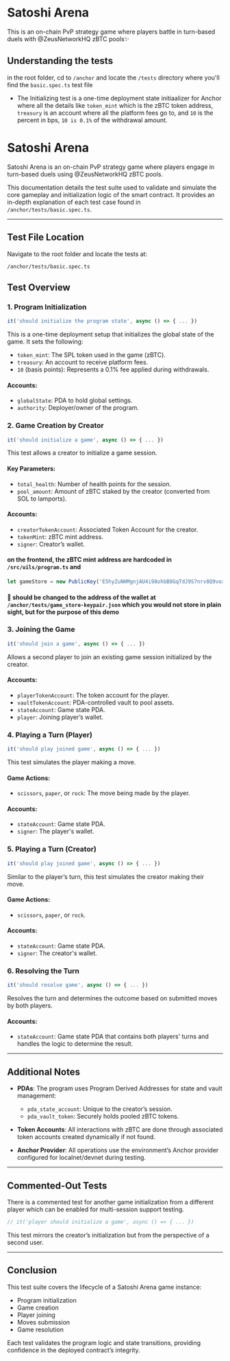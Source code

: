 # Satoshi Arena

This is an on-chain PvP strategy game where players battle in turn-based duels with
@ZeusNetworkHQ zBTC pools✨

## Understanding the tests

in the root folder, cd to `/anchor` and locate the `/tests` directory where you'll find the `basic.spec.ts` test file

- The Initializing test is a one-time deployment state initiaalizer for Anchor where all the details like `token_mint` which is the zBTC token address, `treasury` is an account where all the platform fees go to, and `10` is the percent in bps, `10 is 0.1%` of the withdrawal amount.

# Satoshi Arena

Satoshi Arena is an on-chain PvP strategy game where players engage in turn-based duels using @ZeusNetworkHQ zBTC pools.

This documentation details the test suite used to validate and simulate the core gameplay and initialization logic of the smart contract. It provides an in-depth explanation of each test case found in `/anchor/tests/basic.spec.ts`.

---

## Test File Location

Navigate to the root folder and locate the tests at:

```
/anchor/tests/basic.spec.ts
```

## Test Overview

### 1. **Program Initialization**

```ts
it('should initialize the program state', async () => { ... })
```

This is a one-time deployment setup that initializes the global state of the game. It sets the following:

- `token_mint`: The SPL token used in the game (zBTC).
- `treasury`: An account to receive platform fees.
- `10` (basis points): Represents a 0.1% fee applied during withdrawals.

#### Accounts:

- `globalState`: PDA to hold global settings.
- `authority`: Deployer/owner of the program.

### 2. **Game Creation by Creator**

```ts
it('should initialize a game', async () => { ... })
```

This test allows a creator to initialize a game session.

#### Key Parameters:

- `total_health`: Number of health points for the session.
- `pool_amount`: Amount of zBTC staked by the creator (converted from SOL to lamports).

#### Accounts:

- `creatorTokenAccount`: Associated Token Account for the creator.
- `tokenMint`: zBTC mint address.
- `signer`: Creator’s wallet.

#### on the frontend, the zBTC mint address are hardcoded in `/src/uils/program.ts` and

```ts
let gameStore = new PublicKey('E5hyZuNHMgnjAU4i98ohbB8GqTdJ9S7nrv8Q9voxhqwH') // this should change on every new programID
```

#### 🚨 should be changed to the address of the wallet at `/anchor/tests/game_store-keypair.json` which you would not store in plain sight, but for the purpose of this demo

### 3. **Joining the Game**

```ts
it('should join a game', async () => { ... })
```

Allows a second player to join an existing game session initialized by the creator.

#### Accounts:

- `playerTokenAccount`: The token account for the player.
- `vaultTokenAccount`: PDA-controlled vault to pool assets.
- `stateAccount`: Game state PDA.
- `player`: Joining player’s wallet.

### 4. **Playing a Turn (Player)**

```ts
it('should play joined game', async () => { ... })
```

This test simulates the player making a move.

#### Game Actions:

- `scissors`, `paper`, or `rock`: The move being made by the player.

#### Accounts:

- `stateAccount`: Game state PDA.
- `signer`: The player's wallet.

### 5. **Playing a Turn (Creator)**

```ts
it('should play joined game', async () => { ... })
```

Similar to the player’s turn, this test simulates the creator making their move.

#### Game Actions:

- `scissors`, `paper`, or `rock`.

#### Accounts:

- `stateAccount`: Game state PDA.
- `signer`: The creator's wallet.

### 6. **Resolving the Turn**

```ts
it('should resolve game', async () => { ... })
```

Resolves the turn and determines the outcome based on submitted moves by both players.

#### Accounts:

- `stateAccount`: Game state PDA that contains both players' turns and handles the logic to determine the result.

---

## Additional Notes

- **PDAs**: The program uses Program Derived Addresses for state and vault management:

  - `pda_state_account`: Unique to the creator’s session.
  - `pda_vault_token`: Securely holds pooled zBTC tokens.

- **Token Accounts**: All interactions with zBTC are done through associated token accounts created dynamically if not found.

- **Anchor Provider**: All operations use the environment’s Anchor provider configured for localnet/devnet during testing.

---

## Commented-Out Tests

There is a commented test for another game initialization from a different player which can be enabled for multi-session support testing.

```ts
// it('player should initialize a game', async () => { ... })
```

This test mirrors the creator’s initialization but from the perspective of a second user.

---

## Conclusion

This test suite covers the lifecycle of a Satoshi Arena game instance:

- Program initialization
- Game creation
- Player joining
- Moves submission
- Game resolution

Each test validates the program logic and state transitions, providing confidence in the deployed contract’s integrity.
